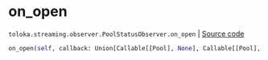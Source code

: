# on_open
`toloka.streaming.observer.PoolStatusObserver.on_open` | [Source code](https://github.com/Toloka/toloka-kit/blob/v1.2.0.post1/src/streaming/observer.py#L227)

```python
on_open(self, callback: Union[Callable[[Pool], None], Callable[[Pool], Awaitable[None]]])
```

